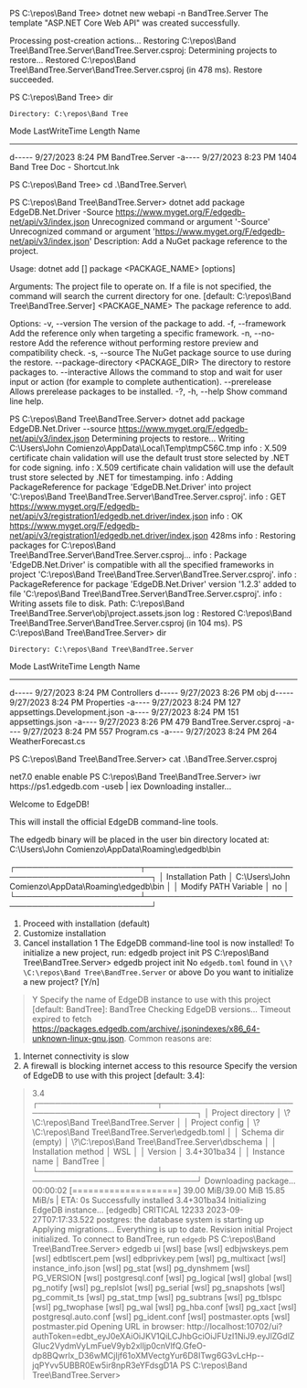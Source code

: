 
PS C:\repos\Band Tree> dotnet new webapi -n BandTree.Server
The template "ASP.NET Core Web API" was created successfully.

Processing post-creation actions...
Restoring C:\repos\Band Tree\BandTree.Server\BandTree.Server.csproj:
  Determining projects to restore...
  Restored C:\repos\Band Tree\BandTree.Server\BandTree.Server.csproj (in 478 ms).
Restore succeeded.


PS C:\repos\Band Tree> dir


    Directory: C:\repos\Band Tree


Mode                 LastWriteTime         Length Name
----                 -------------         ------ ----
d-----         9/27/2023   8:24 PM                BandTree.Server
-a----         9/27/2023   8:23 PM           1404 Band Tree Doc - Shortcut.lnk


PS C:\repos\Band Tree> cd .\BandTree.Server\

PS C:\repos\Band Tree\BandTree.Server> dotnet add package EdgeDB.Net.Driver -Source https://www.myget.org/F/edgedb-net/api/v3/index.json
Unrecognized command or argument '-Source'
Unrecognized command or argument 'https://www.myget.org/F/edgedb-net/api/v3/index.json'
Description:
  Add a NuGet package reference to the project.

Usage:
  dotnet add [<PROJECT>] package <PACKAGE_NAME> [options]

Arguments:
  <PROJECT>       The project file to operate on. If a file is not specified, the command will search the current
                  directory for one. [default: C:\repos\Band Tree\BandTree.Server\]
  <PACKAGE_NAME>  The package reference to add.

Options:
  -v, --version <VERSION>            The version of the package to add.
  -f, --framework <FRAMEWORK>        Add the reference only when targeting a specific framework.
  -n, --no-restore                   Add the reference without performing restore preview and compatibility check.
  -s, --source <SOURCE>              The NuGet package source to use during the restore.
  --package-directory <PACKAGE_DIR>  The directory to restore packages to.
  --interactive                      Allows the command to stop and wait for user input or action (for example to
                                     complete authentication).
  --prerelease                       Allows prerelease packages to be installed.
  -?, -h, --help                     Show command line help.


PS C:\repos\Band Tree\BandTree.Server> dotnet add package EdgeDB.Net.Driver --source https://www.myget.org/F/edgedb-net/api/v3/index.json
  Determining projects to restore...
  Writing C:\Users\John Comienzo\AppData\Local\Temp\tmpC56C.tmp
info : X.509 certificate chain validation will use the default trust store selected by .NET for code signing.
info : X.509 certificate chain validation will use the default trust store selected by .NET for timestamping.
info : Adding PackageReference for package 'EdgeDB.Net.Driver' into project 'C:\repos\Band Tree\BandTree.Server\BandTree.Server.csproj'.
info :   GET https://www.myget.org/F/edgedb-net/api/v3/registration1/edgedb.net.driver/index.json
info :   OK https://www.myget.org/F/edgedb-net/api/v3/registration1/edgedb.net.driver/index.json 428ms
info : Restoring packages for C:\repos\Band Tree\BandTree.Server\BandTree.Server.csproj...
info : Package 'EdgeDB.Net.Driver' is compatible with all the specified frameworks in project 'C:\repos\Band Tree\BandTree.Server\BandTree.Server.csproj'.
info : PackageReference for package 'EdgeDB.Net.Driver' version '1.2.3' added to file 'C:\repos\Band Tree\BandTree.Server\BandTree.Server.csproj'.
info : Writing assets file to disk. Path: C:\repos\Band Tree\BandTree.Server\obj\project.assets.json
log  : Restored C:\repos\Band Tree\BandTree.Server\BandTree.Server.csproj (in 104 ms).
PS C:\repos\Band Tree\BandTree.Server> dir


    Directory: C:\repos\Band Tree\BandTree.Server


Mode                 LastWriteTime         Length Name
----                 -------------         ------ ----
d-----         9/27/2023   8:24 PM                Controllers                                                           d-----         9/27/2023   8:26 PM                obj                                                                   d-----         9/27/2023   8:24 PM                Properties                                                            -a----         9/27/2023   8:24 PM            127 appsettings.Development.json
-a----         9/27/2023   8:24 PM            151 appsettings.json
-a----         9/27/2023   8:26 PM            479 BandTree.Server.csproj
-a----         9/27/2023   8:24 PM            557 Program.cs
-a----         9/27/2023   8:24 PM            264 WeatherForecast.cs


PS C:\repos\Band Tree\BandTree.Server> cat .\BandTree.Server.csproj
<Project Sdk="Microsoft.NET.Sdk.Web">

  <PropertyGroup>
    <TargetFramework>net7.0</TargetFramework>
    <Nullable>enable</Nullable>
    <ImplicitUsings>enable</ImplicitUsings>
  </PropertyGroup>

  <ItemGroup>
    <PackageReference Include="EdgeDB.Net.Driver" Version="1.2.3" />
    <PackageReference Include="Microsoft.AspNetCore.OpenApi" Version="7.0.10" />
    <PackageReference Include="Swashbuckle.AspNetCore" Version="6.5.0" />
  </ItemGroup>

</Project>
PS C:\repos\Band Tree\BandTree.Server> iwr https://ps1.edgedb.com -useb | iex
Downloading installer...

Welcome to EdgeDB!

This will install the official EdgeDB command-line tools.

The edgedb binary will be placed in the user bin directory located at:
C:\Users\John Comienzo\AppData\Roaming\edgedb\bin

┌──────────────────────┬───────────────────────────────────────────────────┐
│ Installation Path    │ C:\Users\John Comienzo\AppData\Roaming\edgedb\bin │
│ Modify PATH Variable │ no                                                │
└──────────────────────┴───────────────────────────────────────────────────┘
1) Proceed with installation (default)
2) Customize installation
3) Cancel installation
1
The EdgeDB command-line tool is now installed!
To initialize a new project, run:
edgedb project init
PS C:\repos\Band Tree\BandTree.Server> edgedb project init
No `edgedb.toml` found in `\\?\C:\repos\Band Tree\BandTree.Server` or above
Do you want to initialize a new project? [Y/n]
> Y
Specify the name of EdgeDB instance to use with this project [default: BandTree]:
> BandTree
Checking EdgeDB versions...
Timeout expired to fetch https://packages.edgedb.com/archive/.jsonindexes/x86_64-unknown-linux-gnu.json. Common reasons are:
  1. Internet connectivity is slow
  2. A firewall is blocking internet access to this resource
Specify the version of EdgeDB to use with this project [default: 3.4]:
> 3.4
┌─────────────────────┬────────────────────────────────────────────────────┐
│ Project directory   │ \\?\C:\repos\Band Tree\BandTree.Server             │
│ Project config      │ \\?\C:\repos\Band Tree\BandTree.Server\edgedb.toml │
│ Schema dir (empty)  │ \\?\C:\repos\Band Tree\BandTree.Server\dbschema    │
│ Installation method │ WSL                                                │
│ Version             │ 3.4+301ba34                                        │
│ Instance name       │ BandTree                                           │
└─────────────────────┴────────────────────────────────────────────────────┘
Downloading package...
00:00:02 [====================] 39.00 MiB/39.00 MiB 15.85 MiB/s | ETA: 0s
Successfully installed 3.4+301ba34
Initializing EdgeDB instance...
[edgedb] CRITICAL 12233 2023-09-27T07:17:33.522 postgres: the database system is starting up
Applying migrations...
Everything is up to date. Revision initial
Project initialized.
To connect to BandTree, run `edgedb`
PS C:\repos\Band Tree\BandTree.Server> edgedb ui
[wsl] base
[wsl] edbjwskeys.pem
[wsl] edbtlscert.pem
[wsl] edbprivkey.pem
[wsl] pg_multixact
[wsl] instance_info.json
[wsl] pg_stat
[wsl] pg_dynshmem
[wsl] PG_VERSION
[wsl] postgresql.conf
[wsl] pg_logical
[wsl] global
[wsl] pg_notify
[wsl] pg_replslot
[wsl] pg_serial
[wsl] pg_snapshots
[wsl] pg_commit_ts
[wsl] pg_stat_tmp
[wsl] pg_subtrans
[wsl] pg_tblspc
[wsl] pg_twophase
[wsl] pg_wal
[wsl] pg_hba.conf
[wsl] pg_xact
[wsl] postgresql.auto.conf
[wsl] pg_ident.conf
[wsl] postmaster.opts
[wsl] postmaster.pid
Opening URL in browser:
http://localhost:10702/ui?authToken=edbt_eyJ0eXAiOiJKV1QiLCJhbGciOiJFUzI1NiJ9.eyJlZGdlZGIuc2VydmVyLmFueV9yb2xlIjp0cnVlfQ.GfeO-dp8BQwrlx_D36wMCjIjf61oXMVectgYur6D8ITwg6G3vLcHp--jqPYvv5UBBR0Ew5ir8npR3eYFdsgD1A
PS C:\repos\Band Tree\BandTree.Server>

